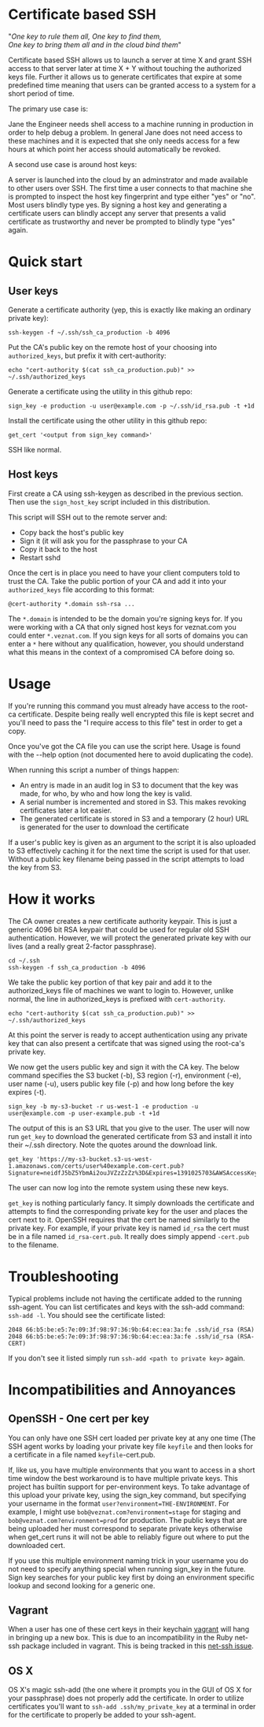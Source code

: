 Certificate based SSH
=====================

"*One key to rule them all, One key to find them,  
One key to bring them all and in the cloud bind them*"

Certificate based SSH allows us to launch a server at time X and grant
SSH access to that server later at time X + Y without touching the
authorized keys file. Further it allows us to generate certificates that
expire at some predefined time meaning that users can be granted access
to a system for a short period of time.

The primary use case is:

  Jane the Engineer needs shell access to a machine running in
  production in order to help debug a problem. In general Jane does not
  need access to these machines and it is expected that she only needs
  access for a few hours at which point her access should automatically
  be revoked.

A second use case is around host keys:

  A server is launched into the cloud by an adminstrator and made
  available to other users over SSH. The first time a user connects to
  that machine she is prompted to inspect the host key fingerprint and
  type either "yes" or "no". Most users blindly type yes. By signing a
  host key and generating a certificate users can blindly accept any
  server that presents a valid certificate as trustworthy and never be
  prompted to blindly type "yes" again.

Quick start
===========

User keys
---------

Generate a certificate authority (yep, this is exactly like making an ordinary private key):

`ssh-keygen -f ~/.ssh/ssh_ca_production -b 4096`

Put the CA's public key on the remote host of your choosing into
`authorized_keys`, but prefix it with cert-authority:

`echo "cert-authority $(cat ssh_ca_production.pub)" >> ~/.ssh/authorized_keys`

Generate a certificate using the utility in this github repo:

`sign_key -e production -u user@example.com -p ~/.ssh/id_rsa.pub -t +1d`

Install the certificate using the other utility in this github repo:

`get_cert '<output from sign_key command>'`

SSH like normal.

Host keys
---------

First create a CA using ssh-keygen as described in the previous section.
Then use the `sign_host_key` script included in this distribution.

This script will SSH out to the remote server and:

  - Copy back the host's public key
  - Sign it (it will ask you for the passphrase to your CA
  - Copy it back to the host
  - Restart sshd

Once the cert is in place you need to have your client computers told to
trust the CA. Take the public portion of your CA and add it into your
`authorized_keys` file according to this format:

  `@cert-authority *.domain ssh-rsa ...`

The `*.domain` is intended to be the domain you're signing keys for. If
you were working with a CA that only signed host keys for veznat.com you
could enter `*.veznat.com`. If you sign keys for all sorts of domains
you can enter a `*` here without any qualification, however, you should
understand what this means in the context of a compromised CA before
doing so.

Usage
=====

If you're running this command you must already have access to the
root-ca certificate. Despite being really well encrypted this file is
kept secret and you'll need to pass the "I require access to this file"
test in order to get a copy.

Once you've got the CA file you can use the script here. Usage is found
with the --help option (not documented here to avoid duplicating the
code).

When running this script a number of things happen:

- An entry is made in an audit log in S3 to document that the key was
  made, for who, by who and how long the key is valid.
- A serial number is incremented and stored in S3. This makes revoking
  certificates later a lot easier.
- The generated certificate is stored in S3 and a temporary (2 hour) URL
  is generated for the user to download the certificate

If a user's public key is given as an argument to the script it is also
uploaded to S3 effectively caching it for the next time the script is
used for that user. Without a public key filename being passed in the
script attempts to load the key from S3.

How it works
============

The CA owner creates a new certificate authority keypair. This is just a
generic 4096 bit RSA keypair that could be used for regular old SSH
authentication.  However, we will protect the generated private key with our
lives (and a really great 2-factor passphrase).

```
cd ~/.ssh
ssh-keygen -f ssh_ca_production -b 4096
```

We take the public key portion of that key pair and add it to the
authorized_keys file of machines we want to login to. However, unlike
normal, the line in authorized_keys is prefixed with `cert-authority`.

```
echo "cert-authority $(cat ssh_ca_production.pub)" >> ~/.ssh/authorized_keys
```

At this point the server is ready to accept authentication using any
private key that can also present a certifcate that was signed using the
root-ca's private key.

We now get the users public key and sign it with the CA key. The below command
specifies the S3 bucket (-b), S3 region (-r), environment (-e), user name (-u),
users public key file (-p) and how long before the key expires (-t).

```
sign_key -b my-s3-bucket -r us-west-1 -e production -u user@example.com -p user-example.pub -t +1d
```

The output of this is an S3 URL that you give to the user. The user will now
run `get_key` to download the generated certificate from S3 and install it
into their ~/.ssh directory. Note the quotes around the download link.

```
get_key 'https://my-s3-bucket.s3-us-west-1.amazonaws.com/certs/user%40example.com-cert.pub?Signature=neidfJ5bZ5YbmAi2ouJVZzZzZz%3D&Expires=1391025703&AWSAccessKeyId=AKIAJ7HFYKZIVF3ZZZZ'
```

The user can now log into the remote system using these new keys.

`get_key` is nothing particularly fancy. It simply downloads the
certificate and attempts to find the corresponding private key for the
user and places the cert next to it. OpenSSH requires that the cert be
named similarly to the private key. For example, if your private key is
named `id_rsa` the cert must be in a file named `id_rsa-cert.pub`. It
really does simply append `-cert.pub` to the filename.

Troubleshooting
===============

Typical problems include not having the certificate added to the running
ssh-agent. You can list certificates and keys with the ssh-add command:
`ssh-add -l`. You should see the certificate listed:

```
2048 66:b5:be:e5:7e:09:3f:98:97:36:9b:64:ec:ea:3a:fe .ssh/id_rsa (RSA)
2048 66:b5:be:e5:7e:09:3f:98:97:36:9b:64:ec:ea:3a:fe .ssh/id_rsa (RSA-CERT)
```
If you don't see it listed simply run `ssh-add <path to private key>` again.

Incompatibilities and Annoyances
================================

OpenSSH - One cert per key
--------------------------
You can only have one SSH cert loaded per private key at any one time
(The SSH agent works by loading your private key file `keyfile` and then
looks for a certificate in a file named `keyfile`-cert.pub.

If, like us, you have multiple environments that you want to access in a
short time window the best workaround is to have multiple private keys.
This project has builtin support for per-environment keys. To take
advantage of this upload your private key, using the sign_key command,
but specifying your username in the format
`user?environment=THE-ENVIRONMENT`. For example, I might use
`bob@veznat.com?environment=stage` for staging and
`bob@veznat.com?environment=prod` for production. The public keys that
are being uploaded her must correspond to separate private keys
otherwise when get_cert runs it will not be able to reliably figure out
where to put the downloaded cert.

If you use this multiple environment naming trick in your username you
do not need to specify anything special when running sign_key in the
future. Sign key searches for your public key first by doing an
environment specific lookup and second looking for a generic one.

Vagrant
-------
When a user has one of these cert keys in their keychain
[vagrant](http://www.vagrantup.com/) will hang in bringing up a new box.
This is due to an incompatibility in the Ruby net-ssh package included in
vagrant. This is being tracked in this
[net-ssh issue](https://github.com/net-ssh/net-ssh/pull/142).

OS X
----
OS X's magic ssh-add (the one where it prompts you in the GUI of OS X
for your passphrase) does not properly add the certificate. In order to
utilize certificates you'll want to `ssh-add .ssh/my_private_key` at a
terminal in order for the certificate to properly be added to your
ssh-agent.



